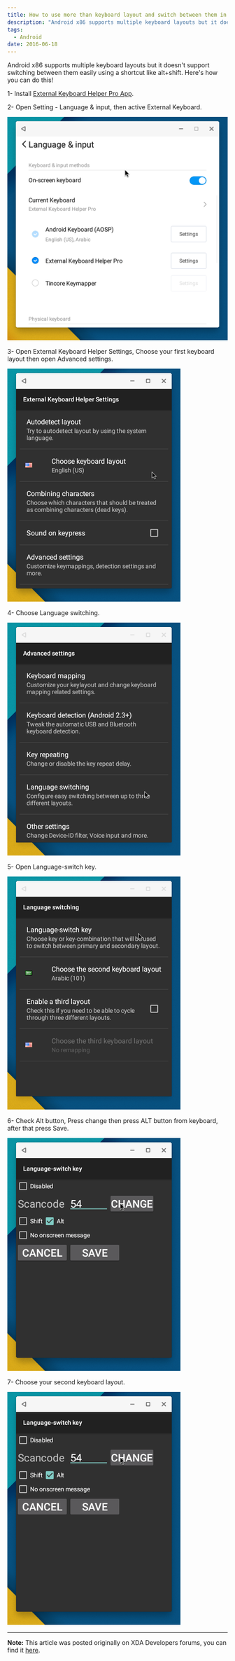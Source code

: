 ```yaml
---
title: How to use more than keyboard layout and switch between them in Android x86?
description: "Android x86 supports multiple keyboard layouts but it doesn't support switching between them easily using a shortcut like alt+shift. Here's how you can do this!"
tags:
  - Android
date: 2016-06-18
---
```


Android x86 supports multiple keyboard layouts but it doesn't support switching between them easily using a shortcut like alt+shift. Here's how you can do this!

1- Install [External Keyboard Helper Pro App](https://play.google.com/store/apps/details?id=com.apedroid.hwkeyboardhelper&hl=ar).

2- Open Setting - Language & input, then active External Keyboard.

![img](images/01.png#center)

3- Open External Keyboard Helper Settings, Choose your first keyboard layout then open Advanced settings.

![img](images/02.png#center)

4- Choose Language switching.

![img](images/03.png#center)

5- Open Language-switch key.

![img](images/04.png#center)

6- Check Alt button, Press change then press ALT button from keyboard, after that press Save.

![img](images/05.png#center)

7- Choose your second keyboard layout.

![img](images/06.png#center)

---

**Note:** This article was posted originally on XDA Developers forums, you can find it [here](https://forum.xda-developers.com/t/guide-remix-phoenix-how-to-use-more-than-keyboard-layout-switch-using-alt-shift.3400806/).
